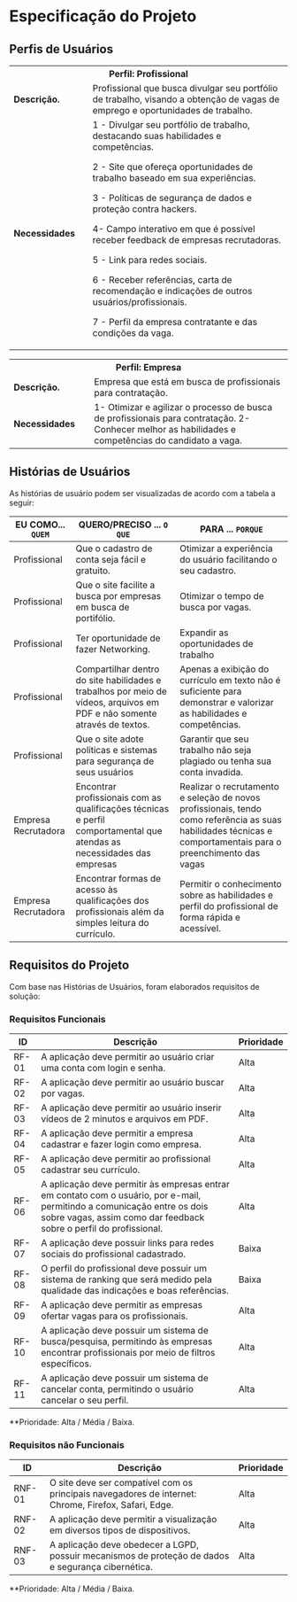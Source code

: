 # Especificação do Projeto

## Perfis de Usuários

<table>
<tbody>
<tr align=center>
<th colspan="2">Perfil: Profissional  </tr>
</tr>
<tr>
<td width="150px"><b> Descrição.</b></td>
<td width="600px">Profissional que busca divulgar seu portfólio de trabalho, visando a obtenção de vagas de emprego e oportunidades de trabalho.</td>
</tr>
<tr>
<td><b>Necessidades</b></td>
<td>
1 - Divulgar seu portfólio de trabalho, destacando suas habilidades e competências. 
  
2 - Site que ofereça oportunidades de trabalho baseado em sua experiências.

3 - Políticas de segurança de dados e proteção contra hackers.

4- Campo interativo em que é possível receber feedback de empresas recrutadoras.

5 - Link para redes sociais.

6 - Receber referências, carta de recomendação e indicações de outros usuários/profissionais.

7 - Perfil da empresa contratante e das condições da vaga. 
  
</td>
</tr>
  
<table>
<tbody>
<tr align=center>
<th colspan="3">Perfil: Empresa </tr>
</tr>
<tr>
<td width="150px"><b> Descrição.</b></td>
<td width="600px">Empresa que está em busca de profissionais para contratação.</td>
</tr>
<tr>
<td><b>Necessidades</b></td>
<td>
1- Otimizar e agilizar o processo de busca de profissionais para contratação.
2- Conhecer melhor as habilidades e competências do candidato a vaga.
</td>
</tr>
</tbody>
</table>


## Histórias de Usuários

As histórias de usuário podem ser visualizadas de acordo com a tabela a seguir: 


|EU COMO... `QUEM`   | QUERO/PRECISO ... `O QUE` |PARA ... `PORQUE`                 |
|--------------------|---------------------------|----------------------------------|
| Profissional       | Que o cadastro de conta seja fácil e gratuito.| Otimizar a experiência do usuário facilitando o seu cadastro.|
| Profissional       | Que o site facilite a busca por empresas em busca de portifólio.| Otimizar o tempo de busca por vagas.|
| Profissional       | Ter oportunidade de fazer Networking.| Expandir as oportunidades de trabalho|
| Profissional       | Compartilhar dentro do site habilidades e trabalhos por meio de vídeos, arquivos em PDF e não somente através de textos.|Apenas a exibição do currículo em texto não é suficiente para demonstrar e valorizar as habilidades e competências.|
| Profissional       | Que o site adote políticas e sistemas para segurança de seus usuários|Garantir que seu trabalho não seja plagiado ou tenha sua conta invadida.|
| Empresa Recrutadora| Encontrar profissionais com as qualificações técnicas e perfil comportamental que atendas as necessidades das empresas|Realizar o recrutamento e seleção de novos profissionais, tendo como referência as suas habilidades técnicas e comportamentais para o preenchimento das vagas| 
| Empresa Recrutadora| Encontrar formas de acesso às qualificações dos profissionais além da simples leitura do currículo.| Permitir o conhecimento sobre as habilidades e perfil do profissional de forma rápida e acessível.|

## Requisitos do Projeto

Com base nas Histórias de Usuários, foram elaborados requisitos de solução: 

### Requisitos Funcionais


|  ID     | Descrição                       | Prioridade |
|-------|---------------------------------|----        |
| RF-01  |  A aplicação deve permitir ao usuário criar uma conta com login e senha.| Alta| 
| RF-02  |  A aplicação deve permitir ao usuário buscar por vagas.| Alta|
| RF-03  |  A aplicação deve permitir ao usuário inserir vídeos de 2 minutos e arquivos em PDF.| Alta|
| RF-04  | A  aplicação deve permitir a empresa cadastrar e fazer login como empresa. | Alta|
| RF-05  | A aplicação deve permitir ao profissional cadastrar seu currículo.| Alta|
| RF-06  | A aplicação deve permitir às empresas entrar em contato com o usuário, por e-mail, permitindo a comunicação entre os dois sobre vagas, assim como dar feedback sobre o perfil do profissional.| Alta|
| RF-07  | A aplicação deve possuir links para redes sociais do profissional cadastrado. |Baixa |
| RF-08  | O perfil do profissional deve possuir um sistema de ranking que será medido pela qualidade das indicações e boas referências.|  Baixa|
| RF-09  | A aplicação deve permitir as empresas ofertar vagas para os profissionais.| Alta|
| RF-10  | A aplicação deve possuir um sistema de busca/pesquisa, permitindo às empresas encontrar profissionais por meio de filtros específicos.| Alta|
| RF-11  | A aplicação deve possuir um sistema de cancelar conta, permitindo o usuário cancelar o seu perfil.| Alta|


**Prioridade: Alta / Média / Baixa. 

### Requisitos não Funcionais


| ID     | Descrição               |Prioridade |
|--------|-------------------------|----|
| RNF-01 | O site deve ser compatível com os principais navegadores de internet: Chrome, Firefox, Safari, Edge.| Alta  | 
| RNF-02 | A aplicação deve permitir a visualização em diversos tipos de dispositivos.| Alta  |
| RNF-03 | A aplicação deve obedecer a LGPD, possuir mecanismos de proteção de dados e segurança cibernética.| Alta |

**Prioridade: Alta / Média / Baixa. 

